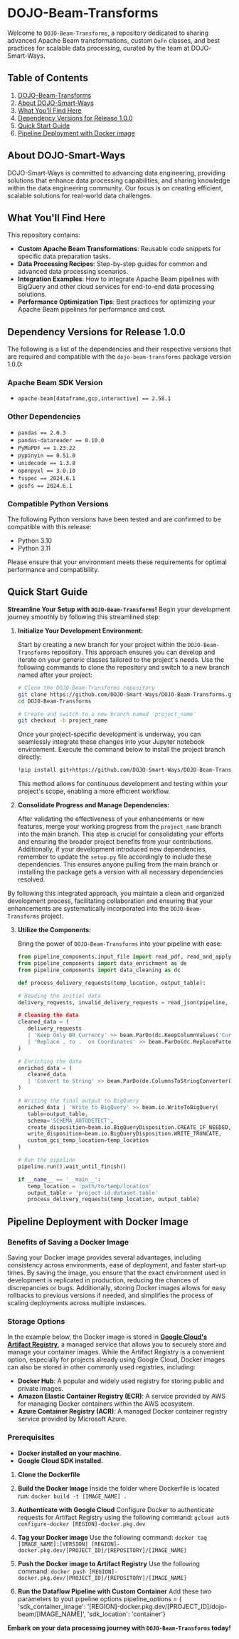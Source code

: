 # DOJO-Beam-Transforms

Welcome to `DOJO-Beam-Transforms`, a repository dedicated to sharing advanced Apache Beam transformations, custom `DoFn` classes, and best practices for scalable data processing, curated by the team at DOJO-Smart-Ways.


## Table of Contents

1. [DOJO-Beam-Transforms](#dojo-beam-transforms)
2. [About DOJO-Smart-Ways](#about-dojo-smart-ways)
3. [What You'll Find Here](#what-youll-find-here)
4. [Dependency Versions for Release 1.0.0](#dependency-versions-for-release-100)
5. [Quick Start Guide](#quick-start-guide)
6. [Pipeline Deployment with Docker image](#pipeline-deployment-with-docker-image)

## About DOJO-Smart-Ways

DOJO-Smart-Ways is committed to advancing data engineering, providing solutions that enhance data processing capabilities, and sharing knowledge within the data engineering community. Our focus is on creating efficient, scalable solutions for real-world data challenges.

## What You'll Find Here

This repository contains:

- **Custom Apache Beam Transformations**: Reusable code snippets for specific data preparation tasks.
- **Data Processing Recipes**: Step-by-step guides for common and advanced data processing scenarios.
- **Integration Examples**: How to integrate Apache Beam pipelines with BigQuery and other cloud services for end-to-end data processing solutions.
- **Performance Optimization Tips**: Best practices for optimizing your Apache Beam pipelines for performance and cost.


## Dependency Versions for Release 1.0.0

The following is a list of the dependencies and their respective versions that are required and compatible with the `dojo-beam-transforms` package version 1.0.0:

### Apache Beam SDK Version

- `apache-beam[dataframe,gcp,interactive] == 2.58.1`

### Other Dependencies

- `pandas == 2.0.3`
- `pandas-datareader == 0.10.0`
- `PyMuPDF == 1.23.22`
- `pypinyin == 0.51.0`
- `unidecode == 1.3.8`
- `openpyxl == 3.0.10`
- `fsspec == 2024.6.1`
- `gcsfs == 2024.6.1`

### Compatible Python Versions

The following Python versions have been tested and are confirmed to be compatible with this release:

- Python 3.10
- Python 3.11

Please ensure that your environment meets these requirements for optimal performance and compatibility.


## Quick Start Guide

**Streamline Your Setup with `DOJO-Beam-Transforms`!** Begin your development journey smoothly by following this streamlined step:

1. **Initialize Your Development Environment:**
   
   Start by creating a new branch for your project within the `DOJO-Beam-Transforms` repository. This approach ensures you can develop and iterate on your generic classes tailored to the project's needs. Use the following commands to clone the repository and switch to a new branch named after your project:

   ```bash
   # Clone the DOJO-Beam-Transforms repository
   git clone https://github.com/DOJO-Smart-Ways/DOJO-Beam-Transforms.git
   cd DOJO-Beam-Transforms
   
   # Create and switch to a new branch named 'project_name'
   git checkout -b project_name
   ```

   Once your project-specific development is underway, you can seamlessly integrate these changes into your Jupyter notebook environment. Execute the command below to install the project branch directly:

   ```bash
   !pip install git+https://github.com/DOJO-Smart-Ways/DOJO-Beam-Transforms.git@project_name#egg=dojo-beam-transforms
   ```

   This method allows for continuous development and testing within your project's scope, enabling a more efficient workflow.

2. **Consolidate Progress and Manage Dependencies:**

   After validating the effectiveness of your enhancements or new features, merge your working progress from the `project_name` branch into the main branch. This step is crucial for consolidating your efforts and ensuring the broader project benefits from your contributions. Additionally, if your development introduced new dependencies, remember to update the `setup.py` file accordingly to include these dependencies. This ensures anyone pulling from the main branch or installing the package gets a version with all necessary dependencies resolved.

By following this integrated approach, you maintain a clean and organized development process, facilitating collaboration and ensuring that your enhancements are systematically incorporated into the `DOJO-Beam-Transforms` project.

3. **Utilize the Components:**

   Bring the power of `DOJO-Beam-Transforms` into your pipeline with ease:
   ```python
   from pipeline_components.input_file import read_pdf, read_and_apply_headers, read_bq
   from pipeline_components import data_enrichment as de
   from pipeline_components import data_cleaning as dc
   
   def process_delivery_requests(temp_location, output_table):
   
   # Reading the initial data
   delivery_requests, invalid_delivery_requests = read_json(pipeline, 'bucket/location/file.json, identifier='')
   
   # Cleaning the data
   cleaned_data = (
      delivery_requests
      | 'Keep Only BR Currency' >> beam.ParDo(dc.KeepColumnValues('Currency', ['R$', '$']))
      | 'Replace , to .  on Coordinates' >> beam.ParDo(dc.ReplacePatterns(['Longitude', 'Latitude'], ',', '.'))
   )
   
   # Enriching the data
   enriched_data = (
      cleaned_data
      | 'Convert to String' >> beam.ParDo(de.ColumnsToStringConverter(), ['destination', 'origin'])
   )
   
   # Writing the final output to BigQuery
   enriched_data | 'Write to BigQuery' >> beam.io.WriteToBigQuery(
      table=output_table,
      schema='SCHEMA_AUTODETECT',
      create_disposition=beam.io.BigQueryDisposition.CREATE_IF_NEEDED,
      write_disposition=beam.io.BigQueryDisposition.WRITE_TRUNCATE,
      custom_gcs_temp_location=temp_location
   )
   
   # Run the pipeline
   pipeline.run().wait_until_finish()
   
   if __name__ == '__main__':
      temp_location = 'path/to/temp/location'
      output_table = 'project-id:dataset.table'
      process_delivery_requests(temp_location, output_table)
   ```

## Pipeline Deployment with Docker Image

### Benefits of Saving a Docker Image

Saving your Docker image provides several advantages, including consistency across environments, ease of deployment, and faster start-up times. By saving the image, you ensure that the exact environment used in development is replicated in production, reducing the chances of discrepancies or bugs. Additionally, storing Docker images allows for easy rollbacks to previous versions if needed, and simplifies the process of scaling deployments across multiple instances.

### Storage Options

In the example below, the Docker image is stored in **[Google Cloud's Artifact Registry](https://cloud.google.com/artifact-registry/docs/docker/store-docker-container-images)**, a managed service that allows you to securely store and manage your container images. While the Artifact Registry is a convenient option, especially for projects already using Google Cloud, Docker images can also be stored in other commonly used registries, including:

- **Docker Hub**: A popular and widely used registry for storing public and private images.
- **Amazon Elastic Container Registry (ECR)**: A service provided by AWS for managing Docker containers within the AWS ecosystem.
- **Azure Container Registry (ACR)**: A managed Docker container registry service provided by Microsoft Azure.

### Prerequisites

- **Docker installed on your machine.**
- **Google Cloud SDK installed.**

1. **Clone the Dockerfile**

2. **Build the Docker Image**
   Inside the folder where Dockerfile is located run: `docker build -t [IMAGE_NAME] .`

3. **Authenticate with Google Cloud**
   Configure Docker to authenticate requests for Artifact Registry using the following command: `gcloud auth configure-docker [REGION]-docker.pkg.dev`

5. **Tag your Docker image**
   Use the following command: `docker tag [IMAGE_NAME]:[VERSION] [REGION]-docker.pkg.dev/[PROJECT_ID]/[REPOSITORY]/[IMAGE_NAME]`

6. **Push the Docker image to Artifact Registry**
   Use the following command: `docker push [REGION]-docker.pkg.dev/[PROJECT_ID]/[REPOSITORY]/[IMAGE_NAME]`

7. **Run the Dataflow Pipeline with Custom Container**
  Add these two parameters to yout pipeline options
      pipeline_options = {
       'sdk_container_image': '[REGION]-docker.pkg.dev/[PROJECT_ID]/dojo-beam/[IMAGE_NAME]',
       'sdk_location': 'container'}

**Embark on your data processing journey with `DOJO-Beam-Transforms` today!**
